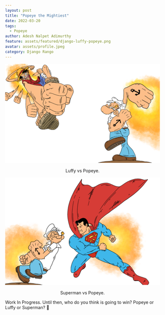 ```yaml
---
layout: post
title: "Popeye the Mightiest"
date: 2022-03-20
tags:
  - Popeye
author: Adesh Nalpet Adimurthy
feature: assets/featured/django-luffy-popeye.png
avatar: assets/profile.jpeg
category: Django Rango
---
```


<img src="./assets/featured/django-luffy-popeye.png" /> 
<p style="text-align: center;">Luffy vs Popeye.</p>

<img src="./assets/featured/superman-popeye.png" /> 
<p style="text-align: center;">Superman vs Popeye.</p>


Work In Progress.
Until then, who do you think is going to win? Popeye or Luffy or Superman? 🤔